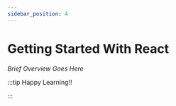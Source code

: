 ```yaml
---
sidebar_position: 4
---
```


# Getting Started With React

_Brief Overview Goes Here_

:::tip Happy Learning!!

<QuestButton text="Go To Quest" link="https://app.stackup.dev/quest_page/getting-started-with-react"/>

:::
